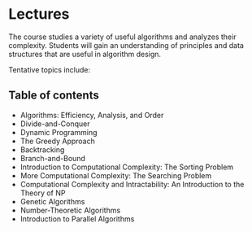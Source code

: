 # Lectures
The course studies a variety of useful algorithms and analyzes their complexity. Students will gain an understanding of principles and data structures that are useful in algorithm design.

Tentative topics include:
## Table of contents
* Algorithms: Efficiency, Analysis, and Order
* Divide-and-Conquer
* Dynamic Programming
* The Greedy Approach
* Backtracking
* Branch-and-Bound
* Introduction to Computational Complexity: The Sorting Problem
* More Computational Complexity: The Searching Problem
* Computational Complexity and Intractability: An Introduction to the Theory of NP
* Genetic Algorithms
* Number-Theoretic Algorithms
* Introduction to Parallel Algorithms
